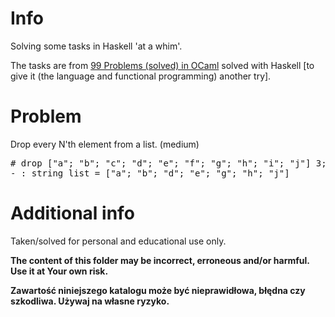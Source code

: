 # Info

Solving some tasks in Haskell 'at a whim'.

The tasks are from [99 Problems (solved) in OCaml](https://v2.ocaml.org/learn/tutorials/99problems.html) solved with Haskell [to give it (the language and functional programming) another try].

# Problem

Drop every N'th element from a list. (medium)

<pre>
# drop ["a"; "b"; "c"; "d"; "e"; "f"; "g"; "h"; "i"; "j"] 3;;
- : string list = ["a"; "b"; "d"; "e"; "g"; "h"; "j"]
</pre>

# Additional info

Taken/solved for personal and educational use only.

**The content of this folder may be incorrect, erroneous and/or harmful. Use it at Your own risk.**

**Zawartość niniejszego katalogu może być nieprawidłowa, błędna czy szkodliwa. Używaj na własne ryzyko.**

